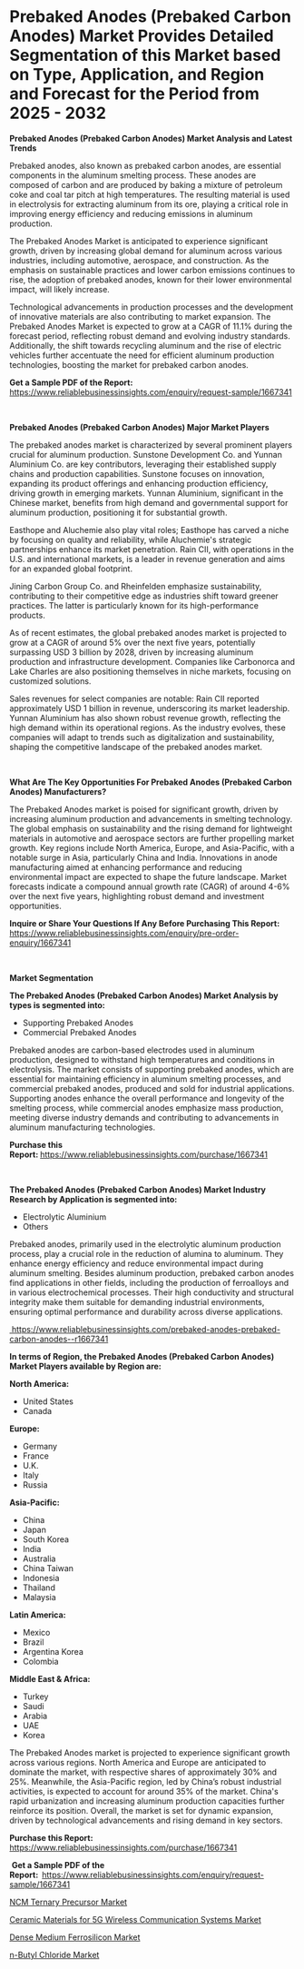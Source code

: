 <p><h1>Prebaked Anodes (Prebaked Carbon Anodes) Market Provides Detailed Segmentation of this Market based on Type, Application, and Region and Forecast for the Period from 2025 - 2032</h1></p><p><strong>Prebaked Anodes (Prebaked Carbon Anodes) Market Analysis and Latest Trends</strong></p>
<p><p>Prebaked anodes, also known as prebaked carbon anodes, are essential components in the aluminum smelting process. These anodes are composed of carbon and are produced by baking a mixture of petroleum coke and coal tar pitch at high temperatures. The resulting material is used in electrolysis for extracting aluminum from its ore, playing a critical role in improving energy efficiency and reducing emissions in aluminum production.</p><p>The Prebaked Anodes Market is anticipated to experience significant growth, driven by increasing global demand for aluminum across various industries, including automotive, aerospace, and construction. As the emphasis on sustainable practices and lower carbon emissions continues to rise, the adoption of prebaked anodes, known for their lower environmental impact, will likely increase. </p><p>Technological advancements in production processes and the development of innovative materials are also contributing to market expansion. The Prebaked Anodes Market is expected to grow at a CAGR of 11.1% during the forecast period, reflecting robust demand and evolving industry standards. Additionally, the shift towards recycling aluminum and the rise of electric vehicles further accentuate the need for efficient aluminum production technologies, boosting the market for prebaked carbon anodes.</p></p>
<p><strong>Get a Sample PDF of the Report:&nbsp;</strong> <a href="https://www.reliablebusinessinsights.com/enquiry/request-sample/1667341?utm_campaign=100&utm_medium=2&utm_source=Github&utm_content=ia&utm_term=02022025&utm_id=prebaked-anodes-prebaked-carbon-anodes">https://www.reliablebusinessinsights.com/enquiry/request-sample/1667341</a></p>
<p>&nbsp;</p>
<p><strong>Prebaked Anodes (Prebaked Carbon Anodes) Major Market Players</strong></p>
<p><p>The prebaked anodes market is characterized by several prominent players crucial for aluminum production. Sunstone Development Co. and Yunnan Aluminium Co. are key contributors, leveraging their established supply chains and production capabilities. Sunstone focuses on innovation, expanding its product offerings and enhancing production efficiency, driving growth in emerging markets. Yunnan Aluminium, significant in the Chinese market, benefits from high demand and governmental support for aluminum production, positioning it for substantial growth.</p><p>Easthope and Aluchemie also play vital roles; Easthope has carved a niche by focusing on quality and reliability, while Aluchemie's strategic partnerships enhance its market penetration. Rain CII, with operations in the U.S. and international markets, is a leader in revenue generation and aims for an expanded global footprint.</p><p>Jining Carbon Group Co. and Rheinfelden emphasize sustainability, contributing to their competitive edge as industries shift toward greener practices. The latter is particularly known for its high-performance products.</p><p>As of recent estimates, the global prebaked anodes market is projected to grow at a CAGR of around 5% over the next five years, potentially surpassing USD 3 billion by 2028, driven by increasing aluminum production and infrastructure development. Companies like Carbonorca and Lake Charles are also positioning themselves in niche markets, focusing on customized solutions.</p><p>Sales revenues for select companies are notable: Rain CII reported approximately USD 1 billion in revenue, underscoring its market leadership. Yunnan Aluminium has also shown robust revenue growth, reflecting the high demand within its operational regions. As the industry evolves, these companies will adapt to trends such as digitalization and sustainability, shaping the competitive landscape of the prebaked anodes market.</p></p>
<p>&nbsp;</p>
<p><strong>What Are The Key Opportunities For Prebaked Anodes (Prebaked Carbon Anodes) Manufacturers?</strong></p>
<p><p>The Prebaked Anodes market is poised for significant growth, driven by increasing aluminum production and advancements in smelting technology. The global emphasis on sustainability and the rising demand for lightweight materials in automotive and aerospace sectors are further propelling market growth. Key regions include North America, Europe, and Asia-Pacific, with a notable surge in Asia, particularly China and India. Innovations in anode manufacturing aimed at enhancing performance and reducing environmental impact are expected to shape the future landscape. Market forecasts indicate a compound annual growth rate (CAGR) of around 4-6% over the next five years, highlighting robust demand and investment opportunities.</p></p>
<p><strong>Inquire or Share Your Questions If Any Before Purchasing This Report:</strong> <a href="https://www.reliablebusinessinsights.com/enquiry/pre-order-enquiry/1667341?utm_campaign=100&utm_medium=2&utm_source=Github&utm_content=ia&utm_term=02022025&utm_id=prebaked-anodes-prebaked-carbon-anodes">https://www.reliablebusinessinsights.com/enquiry/pre-order-enquiry/1667341</a></p>
<p>&nbsp;</p>
<p><strong>Market Segmentation</strong></p>
<p><strong>The Prebaked Anodes (Prebaked Carbon Anodes) Market Analysis by types is segmented into:</strong></p>
<p><ul><li>Supporting Prebaked Anodes</li><li>Commercial Prebaked Anodes</li></ul></p>
<p><p>Prebaked anodes are carbon-based electrodes used in aluminum production, designed to withstand high temperatures and conditions in electrolysis. The market consists of supporting prebaked anodes, which are essential for maintaining efficiency in aluminum smelting processes, and commercial prebaked anodes, produced and sold for industrial applications. Supporting anodes enhance the overall performance and longevity of the smelting process, while commercial anodes emphasize mass production, meeting diverse industry demands and contributing to advancements in aluminum manufacturing technologies.</p></p>
<p><strong>Purchase this Report:&nbsp;</strong><a href="https://www.reliablebusinessinsights.com/purchase/1667341?utm_campaign=100&utm_medium=2&utm_source=Github&utm_content=ia&utm_term=02022025&utm_id=prebaked-anodes-prebaked-carbon-anodes">https://www.reliablebusinessinsights.com/purchase/1667341</a></p>
<p>&nbsp;</p>
<p><strong>The Prebaked Anodes (Prebaked Carbon Anodes) Market Industry Research by Application is segmented into:</strong></p>
<p><ul><li>Electrolytic Aluminium</li><li>Others</li></ul></p>
<p><p>Prebaked anodes, primarily used in the electrolytic aluminum production process, play a crucial role in the reduction of alumina to aluminum. They enhance energy efficiency and reduce environmental impact during aluminum smelting. Besides aluminum production, prebaked carbon anodes find applications in other fields, including the production of ferroalloys and in various electrochemical processes. Their high conductivity and structural integrity make them suitable for demanding industrial environments, ensuring optimal performance and durability across diverse applications.</p></p>
<p><a href="https://www.reliablebusinessinsights.com/prebaked-anodes-prebaked-carbon-anodes--r1667341?utm_campaign=100&utm_medium=2&utm_source=Github&utm_content=ia&utm_term=02022025&utm_id=prebaked-anodes-prebaked-carbon-anodes">&nbsp;https://www.reliablebusinessinsights.com/prebaked-anodes-prebaked-carbon-anodes--r1667341</a></p>
<p><strong>In terms of Region, the Prebaked Anodes (Prebaked Carbon Anodes) Market Players available by Region are:</strong></p>
<p>
    <p> <strong> North America: </strong>
        <ul>
            <li>United States</li>
            <li>Canada</li>
        </ul>
        </p> 
    <p> <strong> Europe: </strong>
        <ul>
            <li>Germany</li>
            <li>France</li>
            <li>U.K.</li>
            <li>Italy</li>
            <li>Russia</li>
        </ul>
        </p> 
    <p> <strong> Asia-Pacific: </strong>
        <ul>
            <li>China</li>
            <li>Japan</li>
            <li>South Korea</li>
            <li>India</li>
            <li>Australia</li>
            <li>China Taiwan</li>
            <li>Indonesia</li>
            <li>Thailand</li>
            <li>Malaysia</li>
        </ul>
        </p> 
    <p> <strong> Latin America: </strong>
        <ul>
            <li>Mexico</li>
            <li>Brazil</li>
            <li>Argentina Korea</li>
            <li>Colombia</li>
        </ul>
        </p> 
    <p> <strong> Middle East & Africa: </strong>
        <ul>
            <li>Turkey</li>
            <li>Saudi</li>
            <li>Arabia</li>
            <li>UAE</li>
            <li>Korea</li>
        </ul>
    </p>
    </p>
<p><p>The Prebaked Anodes market is projected to experience significant growth across various regions. North America and Europe are anticipated to dominate the market, with respective shares of approximately 30% and 25%. Meanwhile, the Asia-Pacific region, led by China’s robust industrial activities, is expected to account for around 35% of the market. China's rapid urbanization and increasing aluminum production capacities further reinforce its position. Overall, the market is set for dynamic expansion, driven by technological advancements and rising demand in key sectors.</p></p>
<p><strong>Purchase this Report: </strong><a href="https://www.reliablebusinessinsights.com/purchase/1667341?utm_campaign=100&utm_medium=2&utm_source=Github&utm_content=ia&utm_term=02022025&utm_id=prebaked-anodes-prebaked-carbon-anodes">https://www.reliablebusinessinsights.com/purchase/1667341</a></p>
<p>&nbsp;<strong>Get a Sample PDF of the Report:&nbsp;&nbsp;</strong><a href="https://www.reliablebusinessinsights.com/enquiry/request-sample/1667341?utm_campaign=100&utm_medium=2&utm_source=Github&utm_content=ia&utm_term=02022025&utm_id=prebaked-anodes-prebaked-carbon-anodes">https://www.reliablebusinessinsights.com/enquiry/request-sample/1667341</a></p>
<p><strong></strong></p>
<p><p><a href="https://github.com/xtysizov/Market-Research-Report-List-1/blob/main/ncm-ternary-precursor-market.md?utm_campaign=100&utm_medium=2&utm_source=Github&utm_content=ia&utm_term=02022025&utm_id=prebaked-anodes-prebaked-carbon-anodes">NCM Ternary Precursor Market</a></p><p><a href="https://github.com/xalatieusope/Market-Research-Report-List-1/blob/main/ceramic-materials-for-5g-wireless-communication-systems-market.md?utm_campaign=100&utm_medium=2&utm_source=Github&utm_content=ia&utm_term=02022025&utm_id=prebaked-anodes-prebaked-carbon-anodes">Ceramic Materials for 5G Wireless Communication Systems Market</a></p><p><a href="https://github.com/djembashote/Market-Research-Report-List-1/blob/main/dense-medium-ferrosilicon-market.md?utm_campaign=100&utm_medium=2&utm_source=Github&utm_content=ia&utm_term=02022025&utm_id=prebaked-anodes-prebaked-carbon-anodes">Dense Medium Ferrosilicon Market</a></p><p><a href="https://github.com/vjorelaclliv/Market-Research-Report-List-1/blob/main/n-butyl-chloride-market.md?utm_campaign=100&utm_medium=2&utm_source=Github&utm_content=ia&utm_term=02022025&utm_id=prebaked-anodes-prebaked-carbon-anodes">n-Butyl Chloride Market</a></p></p>